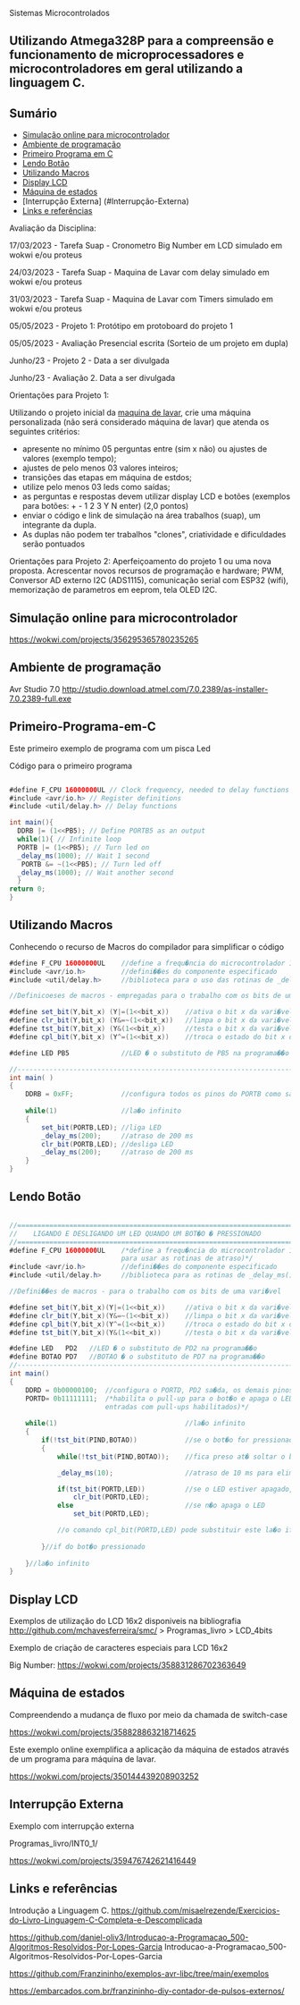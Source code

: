 Sistemas Microcontrolados

## Utilizando Atmega328P para a compreensão e funcionamento de microprocessadores e microcontroladores em geral utilizando a linguagem C.

## Sumário

- [Simulação online para microcontrolador](#Simulação-online-para-microcontrolador)
- [Ambiente de programação](#Ambiente-de-programação)
- [Primeiro Programa em C](#Primeiro-Programa-em-C)
- [Lendo Botão](#Lendo-Botão)
- [Utilizando Macros](#Utilizando-Macros)
- [Display LCD](#Display-LCD)
- [Máquina de estados](#Máquina-de-estados)
- [Interrupção Externa] (#Interrupção-Externa)
- [Links e referências](#Links-e-referências)

Avaliação da Disciplina:

17/03/2023   - Tarefa Suap - Cronometro Big Number em LCD simulado em wokwi e/ou proteus

24/03/2023   - Tarefa Suap - Maquina de Lavar com delay simulado em wokwi e/ou proteus

31/03/2023   - Tarefa Suap - Maquina de Lavar com Timers simulado em wokwi e/ou proteus

05/05/2023  - Projeto 1: Protótipo em protoboard do projeto 1

05/05/2023  - Avaliação Presencial escrita (Sorteio de um projeto em dupla)


Junho/23  - Projeto 2 - Data a ser divulgada

Junho/23  - Avaliação 2.  Data a ser divulgada

Orientações para Projeto 1:

Utilizando o projeto inicial da <a href=https://wokwi.com/projects/350144439208903252>maquina de lavar</a>, crie uma máquina personalizada (não será considerado máquina de lavar) que atenda os seguintes critérios:

- apresente no mínimo 05 perguntas entre (sim x não) ou ajustes de valores (exemplo tempo);
- ajustes de pelo menos 03 valores inteiros;
- transições das etapas em máquina de estdos;
- utilize pelo menos 03 leds como saídas;
- as perguntas e respostas devem utilizar display LCD e botões (exemplos para botões: + - 1 2 3 Y N enter) (2,0 pontos)
-  enviar o código e link de simulação na área trabalhos (suap), um integrante da dupla.
- As duplas não podem ter trabalhos "clones", criatividade e dificuldades serão pontuados


Orientações para Projeto 2:
Aperfeiçoamento do projeto 1 ou uma nova proposta. Acrescentar novos recursos de programação e hardware; PWM, Conversor AD externo I2C (ADS1115), comunicação serial com ESP32 (wifi), memorização de parametros em eeprom, tela OLED I2C.

## Simulação online para microcontrolador



https://wokwi.com/projects/356295365780235265

##  Ambiente de programação


Avr Studio 7.0
http://studio.download.atmel.com/7.0.2389/as-installer-7.0.2389-full.exe

## Primeiro-Programa-em-C

Este primeiro exemplo de programa com um pisca Led

Código para o primeiro programa
```java

#define F_CPU 16000000UL // Clock frequency, needed to delay functions
#include <avr/io.h> // Register definitions
#include <util/delay.h> // Delay functions

int main(){
  DDRB |= (1<<PB5); // Define PORTB5 as an output
  while(1){ // Infinite loop
  PORTB |= (1<<PB5); // Turn led on
  _delay_ms(1000); // Wait 1 second
   PORTB &= ~(1<<PB5); // Turn led off
  _delay_ms(1000); // Wait another second
  }
return 0;
}
```

## Utilizando Macros

Conhecendo o recurso de Macros do compilador para simplificar o código

```java
#define F_CPU 16000000UL	//define a frequ�ncia do microcontrolador 16MHz (necess�rio para usar as rotinas de atraso)
#include <avr/io.h> 	    //defini��es do componente especificado
#include <util/delay.h>		//biblioteca para o uso das rotinas de _delay_ms() e _delay_us()

//Definicoeses de macros - empregadas para o trabalho com os bits de uma vari�vel ou registrador

#define	set_bit(Y,bit_x) (Y|=(1<<bit_x))	//ativa o bit x da vari�vel Y (coloca em 1)
#define	clr_bit(Y,bit_x) (Y&=~(1<<bit_x))	//limpa o bit x da vari�vel Y (coloca em 0) 
#define tst_bit(Y,bit_x) (Y&(1<<bit_x))  	//testa o bit x da vari�vel Y (retorna 0 ou 1)
#define cpl_bit(Y,bit_x) (Y^=(1<<bit_x))	//troca o estado do bit x da vari�vel Y (complementa)

#define LED PB5				//LED � o substituto de PB5 na programa��o     	

//--------------------------------------------------------------------------------------
int main( )
{
    DDRB = 0xFF;			//configura todos os pinos do PORTB como sa�das
	
	while(1)				//la�o infinito
    {
        set_bit(PORTB,LED);	//liga LED
		_delay_ms(200);		//atraso de 200 ms
		clr_bit(PORTB,LED);	//desliga LED
		_delay_ms(200);		//atraso de 200 ms
    }
}

```


## Lendo Botão

```java

//=====================================================================================	//
//    LIGANDO E DESLIGANDO UM LED QUANDO UM BOT�O � PRESSIONADO							//
//===================================================================================== //
#define F_CPU 16000000UL	/*define a frequ�ncia do microcontrolador 16MHz (necess�rio
							para usar as rotinas de atraso)*/
#include <avr/io.h> 	    //defini��es do componente especificado
#include <util/delay.h>		//biblioteca para as rotinas de _delay_ms() e delay_us()

//Defini��es de macros - para o trabalho com os bits de uma vari�vel

#define set_bit(Y,bit_x)(Y|=(1<<bit_x))		//ativa o bit x da vari�vel Y (coloca em 1)
#define clr_bit(Y,bit_x)(Y&=~(1<<bit_x))	//limpa o bit x da vari�vel Y (coloca em 0) 
#define cpl_bit(Y,bit_x)(Y^=(1<<bit_x))		//troca o estado do bit x da vari�vel Y 
#define tst_bit(Y,bit_x)(Y&(1<<bit_x))  	//testa o bit x da vari�vel Y (retorna 0 ou 1)

#define LED   PD2   //LED � o substituto de PD2 na programa��o 
#define BOTAO PD7   //BOTAO � o substituto de PD7 na programa��o     	
//-------------------------------------------------------------------------------------
int main()
{
	DDRD = 0b00000100;	//configura o PORTD, PD2 sa�da, os demais pinos entradas
	PORTD= 0b11111111;	/*habilita o pull-up para o bot�o e apaga o LED (todas as 
						entradas com pull-ups habilitados)*/
	
	while(1)								//la�o infinito
	{
		if(!tst_bit(PIND,BOTAO))			//se o bot�o for pressionado executa o if
		{					
			while(!tst_bit(PIND,BOTAO));	//fica preso at� soltar o bot�o

			_delay_ms(10);					//atraso de 10 ms para eliminar o ru�do do bot�o

			if(tst_bit(PORTD,LED))			//se o LED estiver apagado, liga o LED
				clr_bit(PORTD,LED);			
			else							//se n�o apaga o LED
				set_bit(PORTD,LED);	

			//o comando cpl_bit(PORTD,LED) pode substituir este la�o if-else
		
		}//if do bot�o pressionado
	
	}//la�o infinito
}
```
## Display LCD

Exemplos de utilização do LCD 16x2 disponiveis na bibliografia
http://github.com/mchavesferreira/smc/ > Programas_livro > LCD_4bits

Exemplo de criação de caracteres especiais para LCD 16x2 

Big Number:  https://wokwi.com/projects/358831286702363649

## Máquina de estados 

Compreendendo a mudança de fluxo por meio da chamada de switch-case

https://wokwi.com/projects/358828863218714625

Este exemplo online exemplifica a aplicação da máquina de estados através de um programa para máquina de lavar.

https://wokwi.com/projects/350144439208903252



## Interrupção Externa

Exemplo com interrupção externa

Programas_livro/INT0_1/ 


https://wokwi.com/projects/359476742621416449


## Links e referências

Introdução a Linguagem C.
https://github.com/misaelrezende/Exercicios-do-Livro-Linguagem-C-Completa-e-Descomplicada

https://github.com/daniel-oliv3/Introducao-a-Programacao_500-Algoritmos-Resolvidos-Por-Lopes-Garcia
Introducao-a-Programacao_500-Algoritmos-Resolvidos-Por-Lopes-Garcia 


https://github.com/Franzininho/exemplos-avr-libc/tree/main/exemplos

https://embarcados.com.br/franzininho-diy-contador-de-pulsos-externos/

